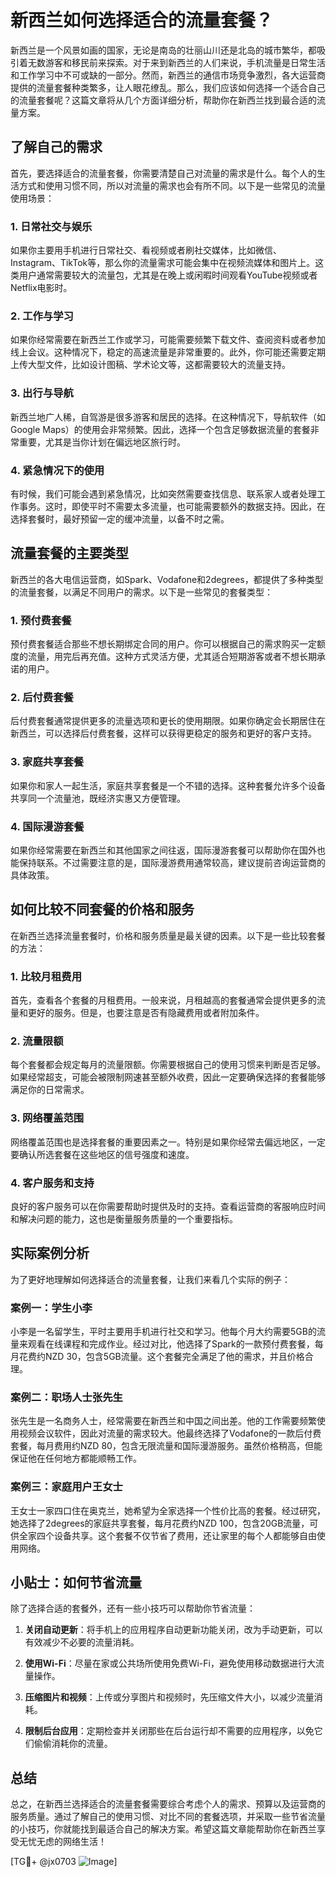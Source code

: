 # 新西兰如何选择适合的流量套餐？

新西兰是一个风景如画的国家，无论是南岛的壮丽山川还是北岛的城市繁华，都吸引着无数游客和移民前来探索。对于来到新西兰的人们来说，手机流量是日常生活和工作学习中不可或缺的一部分。然而，新西兰的通信市场竞争激烈，各大运营商提供的流量套餐种类繁多，让人眼花缭乱。那么，我们应该如何选择一个适合自己的流量套餐呢？这篇文章将从几个方面详细分析，帮助你在新西兰找到最合适的流量方案。

## 了解自己的需求

首先，要选择适合的流量套餐，你需要清楚自己对流量的需求是什么。每个人的生活方式和使用习惯不同，所以对流量的需求也会有所不同。以下是一些常见的流量使用场景：

### 1. 日常社交与娱乐
如果你主要用手机进行日常社交、看视频或者刷社交媒体，比如微信、Instagram、TikTok等，那么你的流量需求可能会集中在视频流媒体和图片上。这类用户通常需要较大的流量包，尤其是在晚上或闲暇时间观看YouTube视频或者Netflix电影时。

### 2. 工作与学习
如果你经常需要在新西兰工作或学习，可能需要频繁下载文件、查阅资料或者参加线上会议。这种情况下，稳定的高速流量是非常重要的。此外，你可能还需要定期上传大型文件，比如设计图稿、学术论文等，这都需要较大的流量支持。

### 3. 出行与导航
新西兰地广人稀，自驾游是很多游客和居民的选择。在这种情况下，导航软件（如Google Maps）的使用会非常频繁。因此，选择一个包含足够数据流量的套餐非常重要，尤其是当你计划在偏远地区旅行时。

### 4. 紧急情况下的使用
有时候，我们可能会遇到紧急情况，比如突然需要查找信息、联系家人或者处理工作事务。这时，即使平时不需要太多流量，也可能需要额外的数据支持。因此，在选择套餐时，最好预留一定的缓冲流量，以备不时之需。

## 流量套餐的主要类型

新西兰的各大电信运营商，如Spark、Vodafone和2degrees，都提供了多种类型的流量套餐，以满足不同用户的需求。以下是一些常见的套餐类型：

### 1. 预付费套餐
预付费套餐适合那些不想长期绑定合同的用户。你可以根据自己的需求购买一定额度的流量，用完后再充值。这种方式灵活方便，尤其适合短期游客或者不想长期承诺的用户。

### 2. 后付费套餐
后付费套餐通常提供更多的流量选项和更长的使用期限。如果你确定会长期居住在新西兰，可以选择后付费套餐，这样可以获得更稳定的服务和更好的客户支持。

### 3. 家庭共享套餐
如果你和家人一起生活，家庭共享套餐是一个不错的选择。这种套餐允许多个设备共享同一个流量池，既经济实惠又方便管理。

### 4. 国际漫游套餐
如果你经常需要在新西兰和其他国家之间往返，国际漫游套餐可以帮助你在国外也能保持联系。不过需要注意的是，国际漫游费用通常较高，建议提前咨询运营商的具体政策。

## 如何比较不同套餐的价格和服务

在新西兰选择流量套餐时，价格和服务质量是最关键的因素。以下是一些比较套餐的方法：

### 1. 比较月租费用
首先，查看各个套餐的月租费用。一般来说，月租越高的套餐通常会提供更多的流量和更好的服务。但是，也要注意是否有隐藏费用或者附加条件。

### 2. 流量限额
每个套餐都会规定每月的流量限额。你需要根据自己的使用习惯来判断是否足够。如果经常超支，可能会被限制网速甚至额外收费，因此一定要确保选择的套餐能够满足你的日常需求。

### 3. 网络覆盖范围
网络覆盖范围也是选择套餐的重要因素之一。特别是如果你经常去偏远地区，一定要确认所选套餐在这些地区的信号强度和速度。

### 4. 客户服务和支持
良好的客户服务可以在你需要帮助时提供及时的支持。查看运营商的客服响应时间和解决问题的能力，这也是衡量服务质量的一个重要指标。

## 实际案例分析

为了更好地理解如何选择适合的流量套餐，让我们来看几个实际的例子：

### 案例一：学生小李
小李是一名留学生，平时主要用手机进行社交和学习。他每个月大约需要5GB的流量来观看在线课程和完成作业。经过对比，他选择了Spark的一款预付费套餐，每月花费约NZD 30，包含5GB流量。这个套餐完全满足了他的需求，并且价格合理。

### 案例二：职场人士张先生
张先生是一名商务人士，经常需要在新西兰和中国之间出差。他的工作需要频繁使用视频会议软件，因此对流量的需求较大。他最终选择了Vodafone的一款后付费套餐，每月费用约NZD 80，包含无限流量和国际漫游服务。虽然价格稍高，但能保证他在任何地方都能顺畅工作。

### 案例三：家庭用户王女士
王女士一家四口住在奥克兰，她希望为全家选择一个性价比高的套餐。经过研究，她选择了2degrees的家庭共享套餐，每月花费约NZD 100，包含20GB流量，可供全家四个设备共享。这个套餐不仅节省了费用，还让家里的每个人都能够自由使用网络。

## 小贴士：如何节省流量

除了选择合适的套餐外，还有一些小技巧可以帮助你节省流量：

1. **关闭自动更新**：将手机上的应用程序自动更新功能关闭，改为手动更新，可以有效减少不必要的流量消耗。
   
2. **使用Wi-Fi**：尽量在家或公共场所使用免费Wi-Fi，避免使用移动数据进行大流量操作。

3. **压缩图片和视频**：上传或分享图片和视频时，先压缩文件大小，以减少流量消耗。

4. **限制后台应用**：定期检查并关闭那些在后台运行却不需要的应用程序，以免它们偷偷消耗你的流量。

## 总结

总之，在新西兰选择适合的流量套餐需要综合考虑个人的需求、预算以及运营商的服务质量。通过了解自己的使用习惯、对比不同的套餐选项，并采取一些节省流量的小技巧，你就能找到最适合自己的解决方案。希望这篇文章能帮助你在新西兰享受无忧无虑的网络生活！

[TG💪+ @jx0703 ![Image](https://github.com/user-attachments/assets/dbca1d08-cadb-493c-b0ec-ad6f7a83f270)]